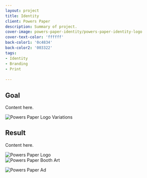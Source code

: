 ```yaml
---
layout: project
title: Identity
client: Powers Paper
description: Summary of project.
cover-image: powers-paper-identity/powers-paper-identity-logo
cover-text-color: 'ffffff'
back-color1: '0c4834'
back-color2: '003322'
tags:
- Identity
- Branding
- Print

---
```


## Goal

Content here.

<div>
<img data-aos="fade-up" src="/img/projects/powers-paper-identity/powers-paper-identity-logo-variations.jpg"
alt="Powers Paper Logo Variations"
srcset="
/img/projects/powers-paper-identity/powers-paper-identity-logo-variations-2400.jpg 2400w,
/img/projects/powers-paper-identity/powers-paper-identity-logo-variations-1800.jpg 1800w,
/img/projects/powers-paper-identity/powers-paper-identity-logo-variations-1200.jpg 1200w,
/img/projects/powers-paper-identity/powers-paper-identity-logo-variations-900.jpg 900w,
/img/projects/powers-paper-identity/powers-paper-identity-logo-variations-600.jpg 600w,
/img/projects/powers-paper-identity/powers-paper-identity-logo-variations-400.jpg 400w" />
</div>


<div class="spacer"></div>

## Result

Content here.

<div>
<img data-aos="fade-up" src="/img/projects/powers-paper-identity/powers-paper-identity-logo.jpg"
alt="Powers Paper Logo"
srcset="
/img/projects/powers-paper-identity/powers-paper-identity-logo-2400.jpg 2400w,
/img/projects/powers-paper-identity/powers-paper-identity-logo-1800.jpg 1800w,
/img/projects/powers-paper-identity/powers-paper-identity-logo-1200.jpg 1200w,
/img/projects/powers-paper-identity/powers-paper-identity-logo-900.jpg 900w,
/img/projects/powers-paper-identity/powers-paper-identity-logo-600.jpg 600w,
/img/projects/powers-paper-identity/powers-paper-identity-logo-400.jpg 400w" />
</div>

<div class="spacer"></div>

<div class="images">
<img class="half first fix" data-aos="fade-up" src="/img/projects/powers-paper-identity/powers-paper-identity-booth.jpg"
data-featherlight="/img/projects/powers-paper-identity/powers-paper-identity-booth-2400.jpg"
alt="Powers Paper Booth Art"
srcset="
/img/projects/powers-paper-identity/powers-paper-identity-booth-2400.jpg 2400w,
/img/projects/powers-paper-identity/powers-paper-identity-booth-1800.jpg 1800w,
/img/projects/powers-paper-identity/powers-paper-identity-booth-1200.jpg 1200w,
/img/projects/powers-paper-identity/powers-paper-identity-booth-900.jpg 900w,
/img/projects/powers-paper-identity/powers-paper-identity-booth-600.jpg 600w,
/img/projects/powers-paper-identity/powers-paper-identity-booth-400.jpg 400w" />

<img class="half last fix" data-aos="fade-up" src="/img/projects/powers-paper-identity/powers-paper-identity-print-ad.jpg"
data-featherlight="/img/projects/powers-paper-identity/powers-paper-identity-print-ad-2400.jpg"
alt="Powers Paper Ad"
srcset="
/img/projects/powers-paper-identity/powers-paper-identity-print-ad-2400.jpg 2400w,
/img/projects/powers-paper-identity/powers-paper-identity-print-ad-1800.jpg 1800w,
/img/projects/powers-paper-identity/powers-paper-identity-print-ad-1200.jpg 1200w,
/img/projects/powers-paper-identity/powers-paper-identity-print-ad-900.jpg 900w,
/img/projects/powers-paper-identity/powers-paper-identity-print-ad-600.jpg 600w,
/img/projects/powers-paper-identity/powers-paper-identity-print-ad-400.jpg 400w" />
</div>
